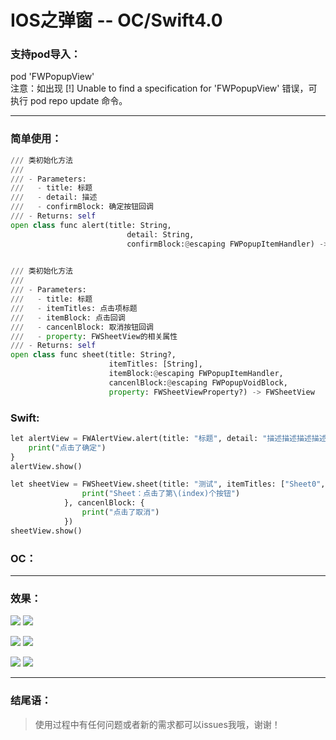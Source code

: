 IOS之弹窗 -- OC/Swift4.0  
===================================  

### 支持pod导入：

pod 'FWPopupView'<br>
注意：如出现 [!] Unable to find a specification for 'FWPopupView' 错误，可执行 pod repo update 命令。

-----------------------------------

### 简单使用：  
```python
/// 类初始化方法
///
/// - Parameters:
///   - title: 标题
///   - detail: 描述
///   - confirmBlock: 确定按钮回调
/// - Returns: self
open class func alert(title: String,
                          detail: String,
                          confirmBlock:@escaping FWPopupItemHandler) -> FWAlertView
                          
```

```python
/// 类初始化方法
///
/// - Parameters:
///   - title: 标题
///   - itemTitles: 点击项标题
///   - itemBlock: 点击回调
///   - cancenlBlock: 取消按钮回调
///   - property: FWSheetView的相关属性
/// - Returns: self
open class func sheet(title: String?,
                      itemTitles: [String],
                      itemBlock:@escaping FWPopupItemHandler,
                      cancenlBlock:@escaping FWPopupVoidBlock,
                      property: FWSheetViewProperty?) -> FWSheetView
```

### Swift:
```python
let alertView = FWAlertView.alert(title: "标题", detail: "描述描述描述描述") { (index) in
    print("点击了确定")
}
alertView.show()
```
```python
let sheetView = FWSheetView.sheet(title: "测试", itemTitles: ["Sheet0", "Sheet1", "Sheet2", "Sheet3"], itemBlock: { (index) in
                print("Sheet：点击了第\(index)个按钮")
            }, cancenlBlock: {
                print("点击了取消")
            })
sheetView.show()
```


### OC：<br>

-----------------------------------  

### 效果：
![](https://github.com/choiceyou/FWPopupView/blob/master/%E6%95%88%E6%9E%9C/IMG_0598.PNG)
![](https://github.com/choiceyou/FWPopupView/blob/master/%E6%95%88%E6%9E%9C/IMG_0599.PNG)

![](https://github.com/choiceyou/FWPopupView/blob/master/%E6%95%88%E6%9E%9C/IMG_0600.PNG)
![](https://github.com/choiceyou/FWPopupView/blob/master/%E6%95%88%E6%9E%9C/IMG_0601.PNG)

![](https://github.com/choiceyou/FWPopupView/blob/master/%E6%95%88%E6%9E%9C/IMG_0603.PNG)
![](https://github.com/choiceyou/FWPopupView/blob/master/%E6%95%88%E6%9E%9C/IMG_0604.PNG)

-----------------------------------

### 结尾语：

> 使用过程中有任何问题或者新的需求都可以issues我哦，谢谢！
